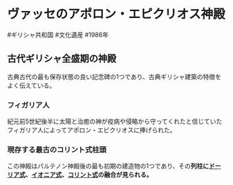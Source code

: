 # ヴァッセのアポロン・エピクリオス神殿
#ギリシャ共和国 #文化遺産 #1986年
## 古代ギリシャ全盛期の神殿
古典古代の最も保存状態の良い記念碑の1つであり、古典ギリシャ建築の特徴をよく伝えている。
### フィガリア人
紀元前5世紀後半に太陽と治癒の神が疫病や侵略から守ってくれたと信じていたフィガリア人によってアポロン・エピクリオスに捧げられた。
### 現存する最古のコリント式柱頭
この神殿はパルテノン神殿後の最も初期の建造物の1つであり、その**列柱に[ドーリア式](../terms/ドーリア式.md)、[イオニア式](../terms/イオニア式.md)、[コリント式](../terms/コリント式.md)の融合が見られる。**